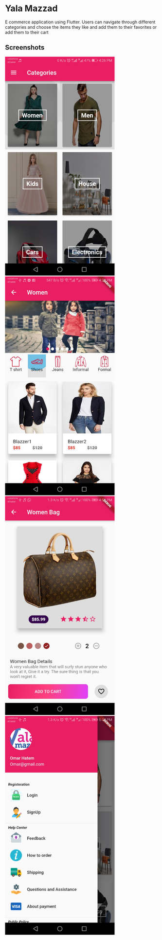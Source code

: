 # Yala Mazzad

E commerce application using Flutter.
Users can navigate through different categories and choose the items they like and add them to their favorites or add them to their cart

## Screenshots

<img src="screenshots/categories.jpg" height="720px" >  <img src="screenshots/items.jpg" height="720px" >  <img src="screenshots/itemDetails.jpg" height="720px" >  <img src="screenshots/drawer.jpg" height="720px" >  
